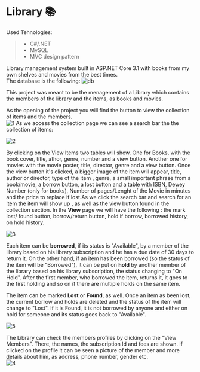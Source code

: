 # Library  :books:
 
Used Tehnologies:
>* C#/.NET
>* MySQL
>* MVC design pattern

Library management system built in ASP.NET Core 3.1  with books from my own shelves and movies from the best times. <br/>
The database is the following:
![db](https://user-images.githubusercontent.com/61286310/81499725-50887c00-92d6-11ea-9b5e-65b6250d0e8b.png)

This project was meant to be the menagement of a Library which contains the members of the library and the items, as books and movies.<br/>

As the opening of the project you will find the button to view the collection of items and the members.</br>
![1](https://user-images.githubusercontent.com/61286310/82140255-4ebf3b00-9837-11ea-97be-44f5d1e9036b.gif)
As we access the collection page we can see a search bar the the collection of items:<br>

![2](https://user-images.githubusercontent.com/61286310/82140519-bc6b6700-9837-11ea-9e6f-d775b0dc29a3.gif)

By clicking on the View Items two tables will show. One for Books, with the book cover, title, athor, genre, number and a view button. Another one for movies with the movie poster, title, director, genre and a view button. Once the view button it's clicked, a bigger image of the item will appear, title, author or director, type of the item , genre, a small important phrase from a book/movie, a borrow button, a lost button and a table with ISBN, Dewey Number (only for books), Number of pages/Lenght of the Movie in minutes and the price to replace if lost.As we click the search bar and search for an item the item will show up , as well as the view button found in the collection section. In the **View** page we will have the following : the mark lost/ found button, borrow/return button, hold if borrow, borrowed history, on hold history.

![3](https://user-images.githubusercontent.com/61286310/82140646-ecffd080-9838-11ea-9837-1acb8f46ab75.gif)


 Each item can be **borrowed**, if its status is "Available", by a member of the library based on his library subscription and he has a due date of 30 days to return it. On the other hand, if an item has been borrowed (so the status of the item will be "Borrowed"), it can be put on **hold** by another member of the library based on his library subscription, the status changing to "On Hold". After the first member, who borrowed the item, returns it, it goes to the first holding and so on if there are multiple holds on the same item.<br/>

The item can be marked **Lost** or **Found**, as well. Once an item as been lost, the current borrow and holds are deleted and the status of the item will change to "Lost". If it is Found, it is not borrowed by anyone and either on hold for someone and its status goes back to "Available". <br/>


![5](https://user-images.githubusercontent.com/61286310/82140824-34d32780-983a-11ea-821c-9abe6277b758.gif)

The Library can check the members profiles by clicking on the "View Members". There, the names, the subscription Id and fees are shown. If clicked on the profile it can be seen a picture of the member and more details about him, as address, phone number, gender etc.<br/>
![4](https://user-images.githubusercontent.com/61286310/82140745-9cd53e00-9839-11ea-8e29-1c1ec4ee5252.gif)
